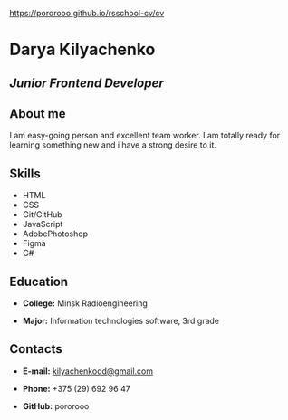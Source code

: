 https://pororooo.github.io/rsschool-cv/cv
# **Darya Kilyachenko**
## *Junior Frontend Developer*
## **About me**
I am easy-going person and excellent team worker. I am totally ready for learning something new and i have a strong desire to it.

## **Skills**

* HTML
* CSS
* Git/GitHub
* JavaScript
* AdobePhotoshop
* Figma
* C#

## **Education**

* **College:** Minsk Radioengineering

* **Major:** Information technologies software, 3rd grade

## **Contacts**

* **E-mail:** kilyachenkodd@gmail.com

* **Phone:** +375 (29) 692 96 47

* **GitHub:** pororooo
